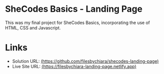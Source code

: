# SheCodes Basics - Landing Page

This was my final project for SheCodes Basics, incorporating the use of HTML, CSS and Javascript. 

# Links
- Solution URL: [(https://github.com/filesbychiara/shecodes-landing-page)](https://github.com/filesbychiara/shecodes-landing-page)
- Live Site URL: [(https://filesbychiara-landing-page.netlify.app)](https://filesbychiara-landing-page.netlify.app)
